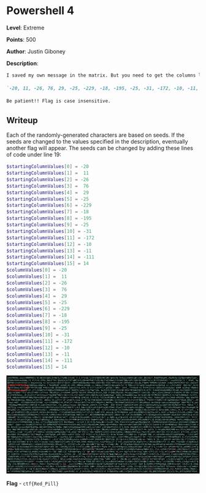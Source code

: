 # Powershell 4
**Level**: Extreme

**Points**: 500

**Author**: Justin Giboney

**Description**:
```markdown
I saved my own message in the matrix. But you need to get the columns lined up. The first 15 are: 

`-20, 11, -26, 76, 29, -25, -229, -18, -195, -25, -31, -172, -10, -11, -111, 14`

Be patient!! Flag is case insensitive.
```

## Writeup
Each of the randomly-generated characters are based on seeds. If the seeds are changed to the values specified in the description, eventually another flag will appear. The seeds can be changed by adding these lines of code under line 19:

```powershell
$startingColumnValues[0] = -20
$startingColumnValues[1] =  11
$startingColumnValues[2] = -26
$startingColumnValues[3] =  76
$startingColumnValues[4] =  29
$startingColumnValues[5] = -25
$startingColumnValues[6] = -229
$startingColumnValues[7] = -18
$startingColumnValues[8] = -195
$startingColumnValues[9] = -25
$startingColumnValues[10] = -31
$startingColumnValues[11] = -172
$startingColumnValues[12] = -10
$startingColumnValues[13] = -11
$startingColumnValues[14] = -111
$startingColumnValues[15] = 14
$columnValues[0] = -20
$columnValues[1] =  11
$columnValues[2] = -26
$columnValues[3] =  76
$columnValues[4] =  29
$columnValues[5] = -25
$columnValues[6] = -229
$columnValues[7] = -18
$columnValues[8] = -195
$columnValues[9] = -25
$columnValues[10] = -31
$columnValues[11] = -172
$columnValues[12] = -10
$columnValues[13] = -11
$columnValues[14] = -111
$columnValues[15] = 14
```

![](solution.png)

**Flag** - `ctf{Red_Pill}`